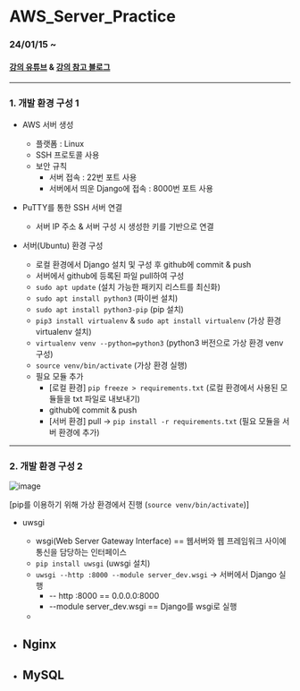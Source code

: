# AWS_Server_Practice
 
### 24/01/15 ~ 

#### [강의 유튜브](https://www.youtube.com/playlist?list=PLHQvFs5CMVoQMcglHmtPz9ShY058H3veh) & [강의 참고 블로그](https://cholol.tistory.com/482)

---
### 1. 개발 환경 구성 1
* AWS 서버 생성
  - 플랫폼 : Linux
  - SSH 프로토콜 사용
  - 보안 규칙
    + 서버 접속 : 22번 포트 사용
    + 서버에서 띄운 Django에 접속 : 8000번 포트 사용

* PuTTY를 통한 SSH 서버 연결
  - 서버 IP 주소 & 서버 구성 시 생성한 키를 기반으로 연결

* 서버(Ubuntu) 환경 구성
  - 로컬 환경에서 Django 설치 및 구성 후 github에 commit & push
  - 서버에서 github에 등록된 파일 pull하여 구성
  - `sudo apt update` (설치 가능한 패키지 리스트를 최신화)
  - `sudo apt install python3` (파이썬 설치)
  - `sudo apt install python3-pip` (pip 설치)
  - `pip3 install virtualenv` & `sudo apt install virtualenv` (가상 환경 virtualenv 설치)
  - `virtualenv venv --python=python3` (python3 버전으로 가상 환경 venv 구성)
  - `source venv/bin/activate` (가상 환경 실행)
  - 필요 모듈 추가 
    + [로컬 환경] `pip freeze > requirements.txt` (로컬 환경에서 사용된 모듈들을 txt 파일로 내보내기)
    + github에 commit & push
    + [서버 환경] pull -> `pip install -r requirements.txt` (필요 모듈을 서버 환경에 추가)
---
### 2. 개발 환경 구성 2
![image](https://github.com/NamSangwon/AWS_Server_Practice/assets/127469500/94441b73-7c72-4e21-b219-10baa3d8bb2d)

[pip를 이용하기 위해 가상 환경에서 진행 (`source venv/bin/activate`)]

* uwsgi
  - wsgi(Web Server Gateway Interface) == 웹서버와 웹 프레임워크 사이에 통신을 담당하는 인터페이스
  - `pip install uwsgi` (uwsgi 설치)
  - `uwsgi --http :8000 --module server_dev.wsgi` -> 서버에서 Django 실행
    + -- http :8000 == 0.0.0.0:8000
    + --module server_dev.wsgi == Django를 wsgi로 실행
  - 
  
* Nginx
  -
  
* MySQL
  -

